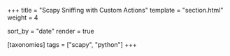 +++
title = "Scapy Sniffing with Custom Actions"
template = "section.html"
weight = 4

sort_by = "date"
render = true

[taxonomies]
tags = ["scapy", "python"]
+++